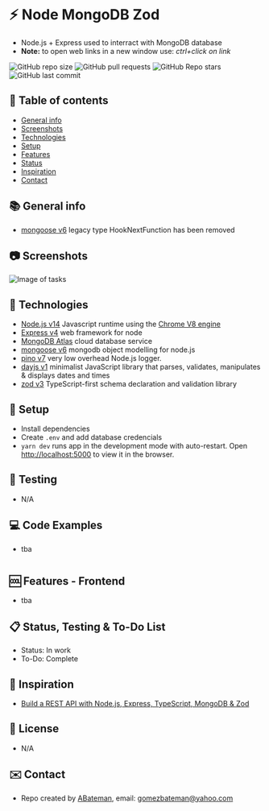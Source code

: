 # :zap: Node MongoDB Zod

* Node.js + Express used to interract with MongoDB database
* **Note:** to open web links in a new window use: _ctrl+click on link_

![GitHub repo size](https://img.shields.io/github/repo-size/AndrewJBateman/node-mongodb-zod?style=plastic)
![GitHub pull requests](https://img.shields.io/github/issues-pr/AndrewJBateman/node-mongodb-zod?style=plastic)
![GitHub Repo stars](https://img.shields.io/github/stars/AndrewJBateman/node-mongodb-zod?style=plastic)
![GitHub last commit](https://img.shields.io/github/last-commit/AndrewJBateman/node-mongodb-zod?style=plastic)

## :page_facing_up: Table of contents

* [General info](#general-info)
* [Screenshots](#screenshots)
* [Technologies](#technologies)
* [Setup](#setup)
* [Features](#features)
* [Status](#status)
* [Inspiration](#inspiration)
* [Contact](#contact)

## :books: General info

* [mongoose v6](https://mongoosejs.com/docs/migrating_to_6.html) legacy type HookNextFunction has been removed

## :camera: Screenshots

![Image of tasks](./imgs/image.png)

## :signal_strength: Technologies

* [Node.js v14](https://nodejs.org/) Javascript runtime using the [Chrome V8 engine](https://v8.dev/)
* [Express v4](https://www.npmjs.com/package/express) web framework for node
* [MongoDB Atlas](https://www.mongodb.com/es/cloud/atlas) cloud database service
* [mongoose v6](https://mongoosejs.com/) mongodb object modelling for node.js
* [pino v7](https://www.npmjs.com/package/pino) very low overhead Node.js logger.
* [dayjs v1](https://www.npmjs.com/package/dayjs) minimalist JavaScript library that parses, validates, manipulates & displays dates and times
* [zod v3](https://www.npmjs.com/package/zod) TypeScript-first schema declaration and validation library

## :floppy_disk: Setup

* Install dependencies
* Create `.env` and add database credencials
* `yarn dev` runs app in the development mode with auto-restart. Open [http://localhost:5000](http://localhost:5000) to view it in the browser.

## :wrench: Testing

* N/A

## :computer: Code Examples

* tba

```javascript

```

## :cool: Features - Frontend

* tba

## :clipboard: Status, Testing & To-Do List

* Status: In work
* To-Do: Complete

## :clap: Inspiration

* [Build a REST API with Node.js, Express, TypeScript, MongoDB & Zod](https://www.youtube.com/watch?v=BWUi6BS9T5Y&t=198s)

## :file_folder: License

* N/A

## :envelope: Contact

* Repo created by [ABateman](https://github.com/AndrewJBateman), email: gomezbateman@yahoo.com